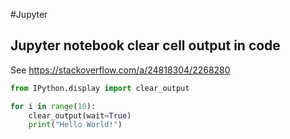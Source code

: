 #Jupyter

## Jupyter notebook clear cell output in code

See https://stackoverflow.com/a/24818304/2268280
```python
from IPython.display import clear_output

for i in range(10):
    clear_output(wait=True)
    print("Hello World!")
```
